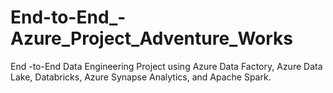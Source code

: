# End-to-End_-Azure_Project_Adventure_Works
End -to-End Data Engineering Project using Azure Data Factory, Azure Data Lake, Databricks, Azure Synapse Analytics, and Apache Spark.
